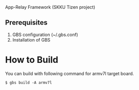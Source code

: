 App-Relay Framework (SKKU Tizen project)

## Prerequisites

1. GBS configuration (~/.gbs.conf)
1. Installation of GBS

# How to Build
You can build with following command for armv7l target board.

<code>$ gbs build -A armv7l</code>


